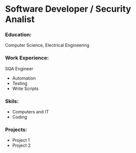 # Software Developer / Security Analist

### Education:
Computer Science, Electrical Engineering

### Work Experience:
SQA Engineer
- Automation
- Testing
- Write Scripts
  
### Skils:
- Computers and IT
- Coding
  
### Projects:
- Project 1
- Project 2
  

